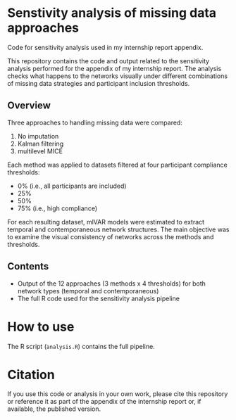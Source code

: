 # Senstivity analysis of missing data approaches
Code for sensitivity analysis used in my internship report appendix.

This repository contains the code and output related to the sensitivity analysis performed for the appendix of my internship report. The analysis checks what happens to the networks visually under different combinations of missing data strategies and participant inclusion thresholds.

## Overview
Three approaches to handling missing data were compared:
1. No imputation
2. Kalman filtering
3. multilevel MICE

Each method was applied to datasets filtered at four participant compliance thresholds:
- 0% (i.e., all participants are included)
- 25%
- 50%
- 75% (i.e., high compliance)

For each resulting dataset, mlVAR models were estimated to extract temporal and contemporaneous network structures. The main objective was to examine the visual consistency of networks across the methods and thresholds.

## Contents
- Output of the 12 approaches (3 methods x 4 thresholds) for both network types (temporal and contemporaneous)
- The full R code used for the sensitivity analysis pipeline

# How to use
The R script (`analysis.R`) contains the full pipeline. 

# Citation
If you use this code or analysis in your own work, please cite this repository or reference it as part of the appendix of the internship report or, if available, the published version.
